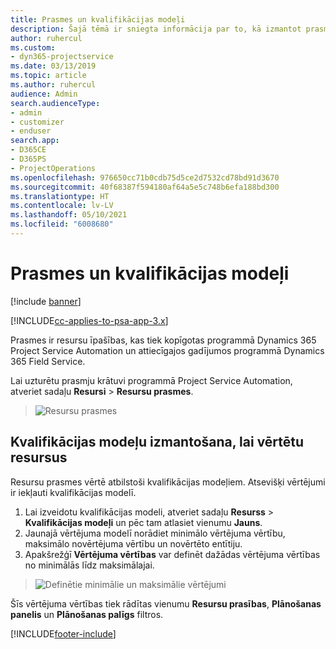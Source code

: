 ```yaml
---
title: Prasmes un kvalifikācijas modeļi
description: Šajā tēmā ir sniegta informācija par to, kā izmantot prasmes un kvalifikācijas modeļus.
author: ruhercul
ms.custom:
- dyn365-projectservice
ms.date: 03/13/2019
ms.topic: article
ms.author: ruhercul
audience: Admin
search.audienceType:
- admin
- customizer
- enduser
search.app:
- D365CE
- D365PS
- ProjectOperations
ms.openlocfilehash: 976650cc71b0cdb75d5ce2d7532cd78bd91d3670
ms.sourcegitcommit: 40f68387f594180af64a5e5c748b6efa188bd300
ms.translationtype: HT
ms.contentlocale: lv-LV
ms.lasthandoff: 05/10/2021
ms.locfileid: "6008680"
---
```

# <a name="skills-and-proficiency-models"></a>Prasmes un kvalifikācijas modeļi

[!include [banner](../includes/psa-now-project-operations.md)]

[!INCLUDE[cc-applies-to-psa-app-3.x](../includes/cc-applies-to-psa-app-3x.md)]

Prasmes ir resursu īpašības, kas tiek kopīgotas programmā Dynamics 365 Project Service Automation un attiecīgajos gadījumos programmā Dynamics 365 Field Service. 

Lai uzturētu prasmju krātuvi programmā Project Service Automation, atveriet sadaļu **Resursi** \> **Resursu prasmes**. 

> ![Resursu prasmes](media/Resource-Management-image84.png)

## <a name="use-proficiency-models-to-rate-resources"></a>Kvalifikācijas modeļu izmantošana, lai vērtētu resursus

Resursu prasmes vērtē atbilstoši kvalifikācijas modeļiem. Atsevišķi vērtējumi ir iekļauti kvalifikācijas modelī. 

1. Lai izveidotu kvalifikācijas modeli, atveriet sadaļu **Resurss** \> **Kvalifikācijas modeļi** un pēc tam atlasiet vienumu **Jauns**.
2. Jaunajā vērtējuma modelī norādiet minimālo vērtējuma vērtību, maksimālo novērtējuma vērtību un novērtēto entītiju.
3. Apakšrežģī **Vērtējuma vērtības** var definēt dažādas vērtējuma vērtības no minimālās līdz maksimālajai.

> ![Definētie minimālie un maksimālie vērtējumi](media/Resource-Management-image85.png)

Šīs vērtējuma vērtības tiek rādītas vienumu **Resursu prasības**, **Plānošanas panelis** un **Plānošanas palīgs** filtros.


[!INCLUDE[footer-include](../includes/footer-banner.md)]